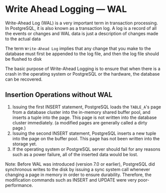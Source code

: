 # Write Ahead Logging — WAL

Write-Ahead Log (WAL) is a very important term in transaction processing. In PostgreSQL, it is also known as a transaction log. A log is a record of all the events or changes and WAL data is just a description of changes made to the actual data

The term `Write-Ahead Log` implies that any change that you make to the database must first be appended to the log file, and then the log file should be flushed to disk

The basic purpose of Write-Ahead Logging is to ensure that when there is a crash in the operating system or PostgreSQL or the hardware, the database can be recovered.

## Insertion Operations without WAL

1. Issuing the first INSERT statement, PostgreSQL loads the `TABLE_A`'s page from a database cluster into the in-memory shared buffer pool, and inserts a tuple into the page. This page is not written into the database cluster immediately. (a modified pages are generally called a dirty page.)
2. Issuing the second INSERT statement, PostgreSQL inserts a new tuple into the page on the buffer pool. This page has not been written into the storage yet.
3. If the operating system or PostgreSQL server should fail for any reasons such as a power failure, all of the inserted data would be lost.

Note: Before WAL was introduced (version 7.0 or earlier), PostgreSQL did synchronous writes to the disk by issuing a sync system call whenever changing a page in memory in order to ensure durability. Therefore, the modification commands such as INSERT and UPDATE were very poor-performance.
